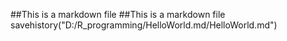 ##This is a markdown file
##This is a markdown file
savehistory("D:/R_programming/HelloWorld.md/HelloWorld.md")

